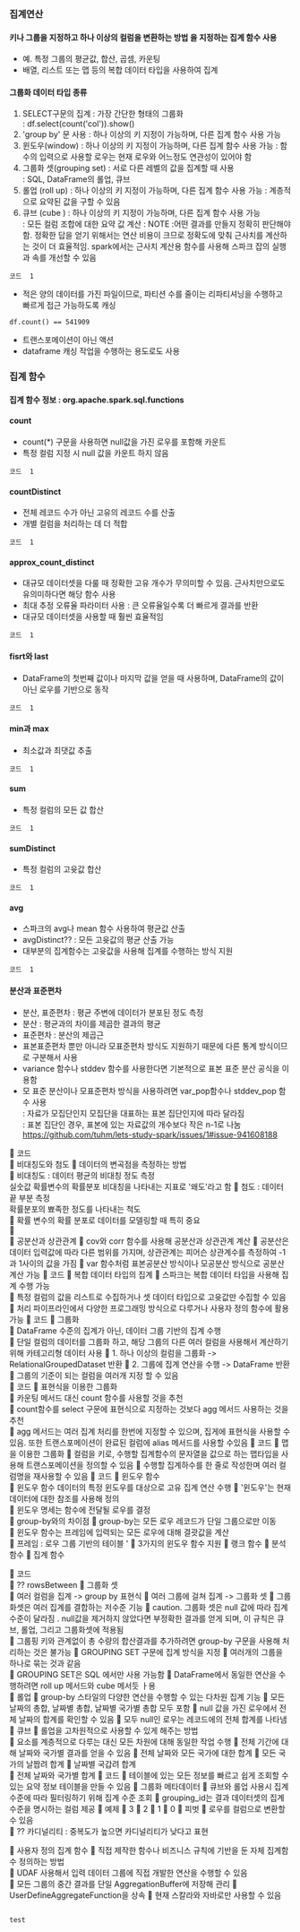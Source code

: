 ### 집계연산  
#### 키나  그룹을  지정하고  하나  이상의  컬럼을  변환하는  방법 을  지정하는 집계  함수  사용
- 예.  특정 그룹의 평균값,  합산, 곱셈,  카운팅  
- 배열,  리스트  또는 맵  등의  복합  데이터  타입을  사용하여 집계  
#### 그룹화  데이터  타입   종류
1. SELECT구문의  집계  : 가장  간단한  형태의  그룹화    
: df.select(count('col')).show()
2. 'group by' 문 사용  :    하나  이상의 키  지정이 가능하며,  다른 집계  함수  사용  가능 
3. 윈도우(window)  :  하나 이상의  키  지정이 가능하며,  다른  집계  함수 사용  가능
: 함수의 입력으로 사용할  로우는  현재  로우와 어느정도  연관성이  있어야  함   
4. 그룹화 셋(grouping set) :  서로  다른  레벨의  값을  집계할 때  사용  
: SQL, DataFrame의 롤업, 큐브  
5. 롤업 (roll up) : 하나  이상의 키 지정이  가능하며, 다른  집계 함수  사용 가능
: 계층적으로  요약된 값을  구할  수  있음  
6. 큐브 (cube ) : 하나  이상의  키  지정이  가능하며, 다른  집계  함수 사용  가능  
: 모든 컬럼  조합에  대한 요약  값 계산 
: NOTE :어떤 결과를  만들지  정확히 판단해야 함.  정확한 답을 얻기 위해서는  연산  비용이 크므로  정확도에  맞춰 근사치를  계산하는 것이  더  효율적임.  spark에서는 근사치  계산용 함수를  사용해 스파크 잡의 실행과  속를  개선할 수 있음 

``` 
코드  1

``` 

- 적은  양의  데이터를  가진 파일이므로, 파티션 수를  줄이는  리파티셔닝을  수행하고  빠르게  접근 가능하도록  캐싱 

``` 
df.count() == 541909
``` 
- 트랜스포메이션이  아닌  액션 
- dataframe 캐싱  작업을  수행하는 용도로도  사용  


### 집계  함수 
####	집계  함수 정보  :  org.apache.spark.sql.functions 
#### count 
- count(*) 구문을  사용하면 null값을 가진  로우를 포함해  카운트
- 특정 컬럼 지정 시 null  값을  카운트 하지  않음 
``` 
코드  1

```


#### countDistinct 
- 전체 레코드 수가  아닌 고유의 레코드 수를 산출 
- 개별  컬럼을 처리하는 데  더  적합 

``` 
코드  1

```
#### approx_count_distinct 
- 대규모  데이터셋을  다룰 때  정확한 고유 개수가  무의미할 수  있음.  근사치만으로도 유의미하다면  해당  함수  사용  
- 최대 추정  오류율  파라미터 사용  :  큰  오류율일수록 더  빠르게  결과를  반환  
- 대규모  데이터셋을  사용할 때 훨씬 효율적임
``` 
코드  1

```
#### fisrt와  last 
- DataFrame의 첫번째  값이나 마지막  값을 얻을  때  사용하며, DataFrame의  값이  아닌 로우를  기반으로  동작 
``` 
코드  1

```
#### min과  max 
- 최소값과  최댓값  추출
``` 
코드  1

```
#### sum
- 특정  컬럼의  모든  값  합산
``` 
코드  1

```
#### sumDistinct
- 특정   컬럼의  고윳값 합산
``` 
코드  1

```
#### avg
- 스파크의 avg나  mean  함수  사용하여  평균값  산출 
-	avgDistinct??  : 모든  고윳값의  평균  산출 가능
-	대부분의 집계함수는  고윳값을 사용해 집계를  수행하는 방식  지원
``` 
코드  1

```

#### 분산과  표준편차
- 분산,  표준편차 :  평균  주변에  데이터가  분포된  정도  측정 
- 분산  : 평균과의  차이를  제곱한  결과의  평균
- 표준편차  :  분산의  제곱근  
- 표본표준편차 뿐만  아니라  모표준편차  방식도 지원하기  때문에 다른 통계 방식이므로 구분해서 사용 
- variance 함수나 stddev 함수를 사용한다면 기본적으로 표본  표준 분산  공식을 이용함
- 모 표준  분산이나 모표준편차  방식을  사용하려면  var_pop함수나 stddev_pop 함수 사용  
  : 자료가 모집단인지  모집단을 대표하는 표본  집단인지에  따라 달라짐  
  : 표본  집단인  경우,  표본에  있는  자료값의 개수보다  작은 n-1로 나눔
 https://github.com/tuhm/lets-study-spark/issues/1#issue-941608188
 
	코드  
	비대칭도와  첨도 
	데이터의 변곡점을  측정하는  방법  
	비대칭도  :  데이터  평균의  비대칭 정도  측정  
실숫값 확률변수의  확률분포  비대칭을 나타내는  지표로  '왜도'라고  함
	첨도 :  데이터  끝 부분  측정  
확률분포의  뾰족한 정도를  나타내는  척도  
	확률  변수의  확률  분포로 데이터를 모델링할  때  특히  중요  
	  
	공분산과  상관관계
	cov와 corr  함수를  사용해  공분산과  상관관계 계산 
	공분산은  데이터  입력값에  따라  다른 범위를  가지며,  상관관계는  피어슨  상관계수를  측정하여  -1과  1사이의 값을 가짐
	var  함수처럼  표본공분산 방식이나 모공분산 방식으로  공분산  계산  가능 
	코드
	복합  데이터  타입의 집계
	스파크는  복합  데이터 타입을 사용해  집계 수행 가능  
	특정  컬럼의 값을 리스트로 수집하거나  셋  데이터 타입으로 고윳값만 수집할 수  있음  
	처리 파이프라인에서  다양한  프로그래밍 방식으로  다루거나  사용자  정의  함수에  활용  가능 
	코드
	그룹화  
	DataFrame  수준의  집계가  아닌,  데이터  그룹 기반의 집계  수행  
	단일  컬럼의  데이터를  그룹화  하고,  해당  그룹의  다른  여러 컬럼을  사용해서 계산하기 위해  카테고리형 데이터  사용 
	1.  하나 이상의  컬럼을 그룹화  ->  RelationalGroupedDataset 반환
	2.  그룹에  집계  연산을 수행  ->  DataFrame 반환 
	그룹의  기준이 되는  컬럼을  여러개 지정 할  수  있음  
	코드 
	표현식을  이용한  그룹화  
	카운팅  메서드  대신 count  함수를  사용할  것을  추천  
	count함수를  select 구문에  표현식으로  지정하는  것보다  agg  메서드  사용하는  것을  추천  
	agg 메서드는  여러  집계  처리를  한번에  지정할  수  있으며,  집게에  표현식을  사용할  수  있음.  또한  트랜스포메이션이  완료된  컬럼에  alias  메서드를  사용할 수있음
	코드
	맵을  이용한  그룹화
	컬럼을  키로, 수행할  집계함수의  문자열을  값으로  하는  맵타입을 사용해 트랜스포메이션을  정의할 수  있음 
	수행할  집계하수를  한 줄로  작성한며  여러  컬럼명을  재사용할  수  있음
	코드
	윈도우  함수  
	윈도우  함수   데이터의 특정  윈도우를  대상으로  고유  집계 연산 수행 
	'윈도우'는  현재  데이터에  대한  참조를  사용해  정의  
	윈도우  명세는  함수에  전달될  로우를  결정  
	group-by와의 차이점
	group-by는 모든  로우 레코드가  단일  그룹으로만  이동  
	윈도우  함수는  프레임에  입력되는  모든  로우에  대해  결괏값을  계산  
	프레임  :  로우 그룹  기반의  테이블 '
	3가지의  윈도우  함수  지원
	랭크  함수
	분석  함수
	집계  함수  
 
	코드  
	?? rowsBetween
	그룹화  셋  
	여러  컬럼을 집계  ->  group by 표현식
	여러  그룹에  걸쳐  집계  -> 그룹화 셋 
	그룹화셋은  여러  집계를 결합하는 저수준  기능 
	caution. 그룹화 셋은 null 값에  따라 집계 수준이  달라짐 .  null값을 제거하지 않았다면 부정확한  결과를 얻게  되며,  이 규칙은 큐브,  롤업,  그리고 그룹화셋에 적용됨  
	그룹핑 키와  관계없이 총  수량의  합산결과를 추가하려면  group-by  구문을  사용해 처리하는  것은 불가능 
	GROUPING  SET 구문에 집계  방식을 지정 
	 여러개의 그룹을  하나로  묶는 것과  같음  
	GROUPING SET은  SQL  에서만 사용 가능함
	DataFrame에서 동일한  연산을  수행하려면  roll up  메서드와 cube  메서듯 ㅏ용  
	롤업
	group-by  스타일의  다양한 연산을  수행할  수  있는 다차원  집계  기능
	모든  날짜의  총합,  날짜별  총합, 날짜별  국가별  총합 모두  포함
	null  값을  가진  로우에서  전체 날짜의  합계를 확인할  수 있음 
	모두  null인  로우는  레코드에의 전체 합계를 나타냄
	큐브
	롤업을  고차원적으로 사용할  수  있게 해주는 방법  
	요소를 계층적으로 다루는  대신  모든  차원에  대해 동일한 작업 수행 
	전체 기간에 대해 날짜와 국가별  결과를  얻을 수  있음 
	전체  날짜와 모든  국가에  대한  합계
	모든  국가의 날짭려  합계
	날짜별  국갑려  합계  
	전체  날짜와  국가별 합계 
	코드
	테이블에  있는  모든  정보를  빠르고 쉽게 조회할 수  있는 요약 정보  테이블을  만들  수 있음 
	그룹화  메타데이터
	큐브와  롤업 사용시 집계 수준에  따라 필터링하기 위해  집계 수준  조회
	grouping_id는 결과  데이터셋의  집계  수준을  명시하는  컬럼  제공 
	예제
	3
	2
	1
	0
	피벗
	로우를  컬럼으로  변환할 수  있음  
	?? 카디널리티  :   중복도가  높으면  카디널리티가  낮다고 표현 


	사용자 정의  집계  함수 
	직접  제작한  함수나  비즈니스  규칙에  기반을  둔  자체  집계함수  정의하는  방법  
	UDAF  사용해서  입력  데이터  그룹에  직접  개발한  연산을  수행할  수  있음  
	모든  그룹의  중간 결과를  단일 AggregationBuffer에 저장해 관리
	UserDefineAggregateFunction을  상속
	현재 스칼라와  자바로만  사용할 수  있음 



``` 

test

``` 
